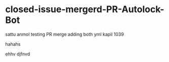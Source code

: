 # closed-issue-mergerd-PR-Autolock-Bot
sattu
anmol
testing PR merge
adding both yml
kapil 1039


hahahs



ehhv
djfnvd

